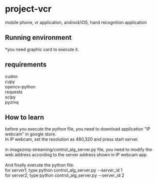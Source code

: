 # project-vcr
mobile phone, vr application, android/iOS, hand recognition application

## Running environment
*you need graphic card to execute it.

## requirements
cudnn <br />
cupy<br />
opencv-python<br />
requests<br />
scipy<br />
pyzmq

## How to learn
before you execute the python file, you need to download application "IP webcam" in google store.<br />
In IP webcam, set the resolution as 480,320 and press start server.<br />
<br />
in imagezmq-streaming/control_alg_server.py file, you need to modify the web address according to the server address shown in IP webcam app.<br />
<br />
And finally execute the python file.<br />
for server1, type python control_alg_server.py --server_id 1 <br />
for server2, type python control_alg_server.py --server_id 2 <br />

